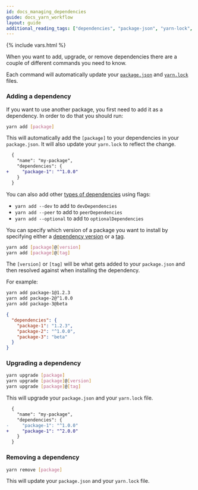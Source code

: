 ```yaml
---
id: docs_managing_dependencies
guide: docs_yarn_workflow
layout: guide
additional_reading_tags: ["dependencies", "package-json", "yarn-lock", "cli-add", "cli-upgrade", "cli-remove"]
---
```


{% include vars.html %}

When you want to add, upgrade, or remove dependencies there are a couple of
different commands you need to know.

Each command will automatically update your
[`package.json`]({{url_base}}/docs/package-json) and
[`yarn.lock`]({{url_base}}/docs/yarn-lock) files.

### Adding a dependency <a class="toc" id="toc-adding-a-dependency" href="#toc-adding-a-dependency"></a>

If you want to use another package, you first need to add it as a dependency.
In order to do that you should run:

```sh
yarn add [package]
```

This will automatically add the `[package]` to your dependencies in your
`package.json`. It will also update your `yarn.lock` to reflect the change.

```diff
  {
    "name": "my-package",
    "dependencies": {
+     "package-1": "^1.0.0"
    }
  }
```

You can also add other
[types of dependencies]({{url_base}}/docs/dependency-types) using flags:

- `yarn add --dev` to add to `devDependencies`
- `yarn add --peer` to add to `peerDependencies`
- `yarn add --optional` to add to `optionalDependencies`

You can specify which version of a package you want to install by specifying
either a [dependency version]({{url_base}}/docs/dependency-versions) or a
[tag]({{url_base}}/docs/cli/tag).

```sh
yarn add [package]@[version]
yarn add [package]@[tag]
```

The `[version]` or `[tag]` will be what gets added to your `package.json`
and then resolved against when installing the dependency.

For example:

```sh
yarn add package-1@1.2.3
yarn add package-2@^1.0.0
yarn add package-3@beta
```

```json
{
  "dependencies": {
    "package-1": "1.2.3",
    "package-2": "^1.0.0",
    "package-3": "beta"
  }
}
```



### Upgrading a dependency <a class="toc" id="toc-upgrading-a-dependency" href="#toc-upgrading-a-dependency"></a>

```sh
yarn upgrade [package]
yarn upgrade [package]@[version]
yarn upgrade [package]@[tag]
```

This will upgrade your `package.json` and your `yarn.lock` file.

```diff
  {
    "name": "my-package",
    "dependencies": {
-     "package-1": "^1.0.0"
+     "package-1": "^2.0.0"
    }
  }
```

### Removing a dependency <a class="toc" id="toc-removing-a-dependency" href="#toc-removing-a-dependency"></a>

```sh
yarn remove [package]
```

This will update your `package.json` and your `yarn.lock` file.
